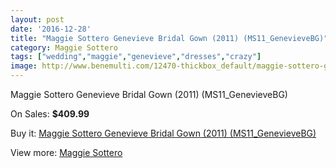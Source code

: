 ```yaml
---
layout: post
date: '2016-12-28'
title: "Maggie Sottero Genevieve Bridal Gown (2011) (MS11_GenevieveBG)"
category: Maggie Sottero
tags: ["wedding","maggie","genevieve","dresses","crazy"]
image: http://www.benemulti.com/12470-thickbox_default/maggie-sottero-genevieve-bridal-gown-2011-ms11genevievebg.jpg
---
```

Maggie Sottero Genevieve Bridal Gown (2011) (MS11_GenevieveBG)

On Sales: **$409.99**
<a href="https://www.benemulti.com/en/maggie-sottero/4674-maggie-sottero-genevieve-bridal-gown-2011-ms11genevievebg.html"><amp-img layout="responsive" width="600" height="600" src="//www.benemulti.com/12470-thickbox_default/maggie-sottero-genevieve-bridal-gown-2011-ms11genevievebg.jpg" alt="Maggie Sottero Genevieve Bridal Gown (2011) (MS11_GenevieveBG) 0" /></a>
<a href="https://www.benemulti.com/en/maggie-sottero/4674-maggie-sottero-genevieve-bridal-gown-2011-ms11genevievebg.html"><amp-img layout="responsive" width="600" height="600" src="//www.benemulti.com/12471-thickbox_default/maggie-sottero-genevieve-bridal-gown-2011-ms11genevievebg.jpg" alt="Maggie Sottero Genevieve Bridal Gown (2011) (MS11_GenevieveBG) 1" /></a>

Buy it: [Maggie Sottero Genevieve Bridal Gown (2011) (MS11_GenevieveBG)](https://www.benemulti.com/en/maggie-sottero/4674-maggie-sottero-genevieve-bridal-gown-2011-ms11genevievebg.html "Maggie Sottero Genevieve Bridal Gown (2011) (MS11_GenevieveBG)")

View more: [Maggie Sottero](https://www.benemulti.com/en/41-maggie-sottero "Maggie Sottero")